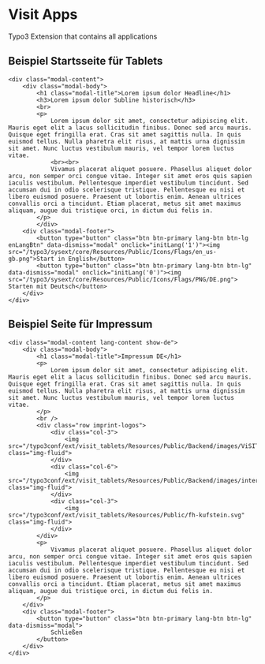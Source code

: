 # Visit Apps
Typo3 Extension that contains all applications

## Beispiel Startsseite für Tablets
    <div class="modal-content">
        <div class="modal-body">
            <h1 class="modal-title">Lorem ipsum dolor Headline</h1>
            <h3>Lorem ipsum dolor Subline historisch</h3>
            <br>
            <p>
                Lorem ipsum dolor sit amet, consectetur adipiscing elit. Mauris eget elit a lacus sollicitudin finibus. Donec sed arcu mauris. Quisque eget fringilla erat. Cras sit amet sagittis nulla. In quis euismod tellus. Nulla pharetra elit risus, at mattis urna dignissim sit amet. Nunc luctus vestibulum mauris, vel tempor lorem luctus vitae.
                <br><br>
                Vivamus placerat aliquet posuere. Phasellus aliquet dolor arcu, non semper orci congue vitae. Integer sit amet eros quis sapien iaculis vestibulum. Pellentesque imperdiet vestibulum tincidunt. Sed accumsan dui in odio scelerisque tristique. Pellentesque eu nisi et libero euismod posuere. Praesent ut lobortis enim. Aenean ultrices convallis orci a tincidunt. Etiam placerat, metus sit amet maximus aliquam, augue dui tristique orci, in dictum dui felis in.
            </p>
            </div>
        <div class="modal-footer">
            <button type="button" class="btn btn-primary lang-btn btn-lg enLangBtn" data-dismiss="modal" onclick="initLang('1')"><img src="/typo3/sysext/core/Resources/Public/Icons/Flags/en_us-gb.png">Start in English</button>
            <button type="button" class="btn btn-primary lang-btn btn-lg" data-dismiss="modal" onclick="initLang('0')"><img src="/typo3/sysext/core/Resources/Public/Icons/Flags/PNG/DE.png"> Starten mit Deutsch</button>
        </div>
    </div>
    
## Beispiel Seite für Impressum
    <div class="modal-content lang-content show-de">
        <div class="modal-body">
            <h1 class="modal-title">Impressum DE</h1>
            <p>
                Lorem ipsum dolor sit amet, consectetur adipiscing elit. Mauris eget elit a lacus sollicitudin finibus. Donec sed arcu mauris. Quisque eget fringilla erat. Cras sit amet sagittis nulla. In quis euismod tellus. Nulla pharetra elit risus, at mattis urna dignissim sit amet. Nunc luctus vestibulum mauris, vel tempor lorem luctus vitae.
            </p>
            <br />
            <div class="row imprint-logos">
                <div class="col-3">
                    <img src="/typo3conf/ext/visit_tablets/Resources/Public/Backend/images/ViSIT_Logo_web.png" class="img-fluid">
                </div>
                <div class="col-6">
                    <img src="/typo3conf/ext/visit_tablets/Resources/Public/Backend/images/interreg.png" class="img-fluid">
                </div>
                <div class="col-3">
                    <img src="/typo3conf/ext/visit_tablets/Resources/Public/fh-kufstein.svg" class="img-fluid">
                </div>
            </div>
            <p>
                Vivamus placerat aliquet posuere. Phasellus aliquet dolor arcu, non semper orci congue vitae. Integer sit amet eros quis sapien iaculis vestibulum. Pellentesque imperdiet vestibulum tincidunt. Sed accumsan dui in odio scelerisque tristique. Pellentesque eu nisi et libero euismod posuere. Praesent ut lobortis enim. Aenean ultrices convallis orci a tincidunt. Etiam placerat, metus sit amet maximus aliquam, augue dui tristique orci, in dictum dui felis in.
            </p>
        </div>
        <div class="modal-footer">
            <button type="button" class="btn btn-primary lang-btn btn-lg" data-dismiss="modal">
                Schließen
            </button>
        </div>
    </div>
